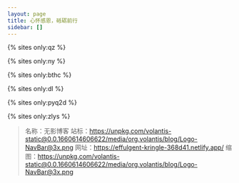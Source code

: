 ```yaml
---
layout: page
title: 心怀感恩，砥砺前行
sidebar: []
---
```


{% sites only:qz %}

{% sites only:ny %}

{% sites only:bthc %}

{% sites only:dl %}

{% sites only:pyq2d %}

{% sites only:zlys %}
> 名称：无影博客
站标：https://unpkg.com/volantis-static@0.0.1660614606622/media/org.volantis/blog/Logo-NavBar@3x.png
网址：https://effulgent-kringle-368d41.netlify.app/
缩图：https://unpkg.com/volantis-static@0.0.1660614606622/media/org.volantis/blog/Logo-NavBar@3x.png
